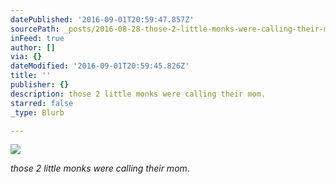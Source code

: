 ```yaml
---
datePublished: '2016-09-01T20:59:47.857Z'
sourcePath: _posts/2016-08-28-those-2-little-monks-were-calling-their-mom.md
inFeed: true
author: []
via: {}
dateModified: '2016-09-01T20:59:45.826Z'
title: ''
publisher: {}
description: those 2 little monks were calling their mom.
starred: false
_type: Blurb

---
```

![](https://the-grid-user-content.s3-us-west-2.amazonaws.com/7244f4a3-ab05-4170-9a88-53a12ffe46f0.jpg)

_those 2 little monks were calling their mom_.